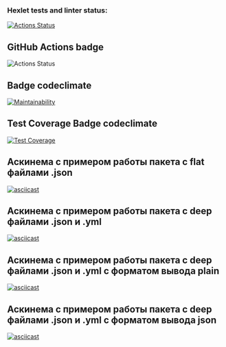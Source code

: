 ### Hexlet tests and linter status:
[![Actions Status](https://github.com/Celovechek/python-project-50/actions/workflows/hexlet-check.yml/badge.svg)](https://github.com/Celovechek/python-project-50/actions)

## GitHub Actions badge
![Actions Status](https://github.com/Celovechek/python-project-50/actions/workflows/gendiff.yml/badge.svg)

## Badge codeclimate
[![Maintainability](https://api.codeclimate.com/v1/badges/58f4d6dbbd5ce58036ec/maintainability)](https://codeclimate.com/github/Celovechek/python-project-50/maintainability)

## Test Coverage Badge codeclimate
[![Test Coverage](https://api.codeclimate.com/v1/badges/58f4d6dbbd5ce58036ec/test_coverage)](https://codeclimate.com/github/Celovechek/python-project-50/test_coverage)

## Аскинема с примером работы пакета с flat файлами .json
[![asciicast](https://asciinema.org/a/MBh3AdrOC55jdITsVmKpf04kS.svg)](https://asciinema.org/a/MBh3AdrOC55jdITsVmKpf04kS)

## Аскинема с примером работы пакета с deep файлами .json и .yml
[![asciicast](https://asciinema.org/a/a5MK4a9lsbbyhqAfX4Rn0zX9d.svg)](https://asciinema.org/a/a5MK4a9lsbbyhqAfX4Rn0zX9d)

## Аскинема с примером работы пакета с deep файлами .json и .yml c форматом вывода plain
[![asciicast](https://asciinema.org/a/9WgPMEjvQfl7KkWiiyewOeQ69.svg)](https://asciinema.org/a/9WgPMEjvQfl7KkWiiyewOeQ69)

## Аскинема с примером работы пакета с deep файлами .json и .yml c форматом вывода json
[![asciicast](https://asciinema.org/a/d8pQOS99np9UYs4bjctNTw5AD.svg)](https://asciinema.org/a/d8pQOS99np9UYs4bjctNTw5AD)
